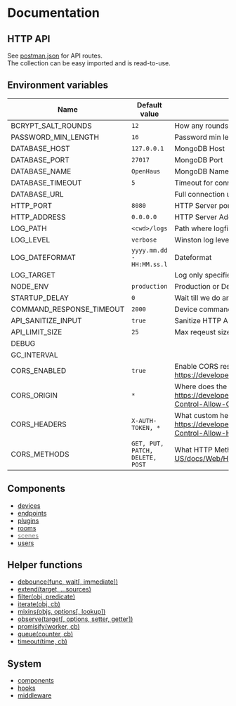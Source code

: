 # Documentation


## HTTP API
See [postman.json](../postman.json) for API routes.<br />
The collection can be easy imported and is read-to-use.

## Environment variables
| Name                     | Default value                   | Description                                                                                                                            |
| ------------------------ | ------------------------------- | -------------------------------------------------------------------------------------------------------------------------------------- |
| BCRYPT_SALT_ROUNDS       | `12`                            | How any rounds to generate the password salt                                                                                           |
| PASSWORD_MIN_LENGTH      | `16`                            | Password min length                                                                                                                    |
| DATABASE_HOST            | `127.0.0.1`                     | MongoDB Host                                                                                                                           |
| DATABASE_PORT            | `27017`                         | MongoDB Port                                                                                                                           |
| DATABASE_NAME            | `OpenHaus`                      | MongoDB Name                                                                                                                           |
| DATABASE_TIMEOUT         | `5`                             | Timeout for connection                                                                                                                 |
| DATABASE_URL             |                                 | Full connection url, if set other database settings are ignored                                                                        |
| HTTP_PORT                | `8080`                          | HTTP Server port for the API                                                                                                           |
| HTTP_ADDRESS             | `0.0.0.0`                       | HTTP Server Address for the API                                                                                                        |
| LOG_PATH                 | `<cwd>/logs`                    | Path where logfiles are stored                                                                                                         |
| LOG_LEVEL                | `verbose`                       | Winston log level                                                                                                                      |
| LOG_DATEFORMAT           | `yyyy.mm.dd - HH:MM.ss.l`       | Dateformat                                                                                                                             |
| LOG_TARGET               |                                 | Log only specified target, usefull for devs                                                                                            |
| NODE_ENV                 | `production`                    | Production or Development env?                                                                                                         |
| STARTUP_DELAY            | `0`                             | Wait till we do anything                                                                                                               |
| COMMAND_RESPONSE_TIMEOUT | `2000`                          | Device command response timeout                                                                                                        |
| API_SANITIZE_INPUT       | `true`                          | Sanitize HTTP API Input to prevent XSS                                                                                                 |
| API_LIMIT_SIZE           | `25`                            | Max reqeust size in mb for API calls                                                                                                   |
| DEBUG                    |                                 |                                                                                                                                        |
| GC_INTERVAL              |                                 |                                                                                                                                        |
| CORS_ENABLED             | `true`                          | Enable CORS response headers, see: https://developer.mozilla.org/en/docs/Web/HTTP/CORS                                                 |
| CORS_ORIGIN              | `*`                             | Where does the request come from: https://developer.mozilla.org/en/docs/Web/HTTP/Headers/Access-Control-Allow-Origin                   |
| CORS_HEADERS             | `X-AUTH-TOKEN, *`               | What custom headers is the client allowed to send: https://developer.mozilla.org/en/docs/Web/HTTP/Headers/Access-Control-Allow-Headers |
| CORS_METHODS             | `GET, PUT, PATCH, DELETE, POST` | What HTTP Methods are allowed: https://developer.mozilla.org/en-US/docs/Web/HTTP/Headers/Access-Control-Allow-Methods                  |

## Components
- [devices](./components/devices.md)
- [endpoints](./components/endpoints.md)
- [plugins](./components/plugins.md)
- [rooms](./components/rooms.md)
- [<span style="color:gray">scenes</span>](./components/scenes.md)
- [users](./components/users.md)

## Helper functions
- [debounce(func, wait[, immediate])](./helper.md#debouncefunc-wait-immediate)
- [extend(target, ...sources)](./helper.md#extendtarget-sources)
- [filter(obj, predicate)](./helper.md#filterobj-predicate)
- [iterate(obj, cb)](./helper.md#iterateobj-cb)
- [mixins(objs, options[, lookup])](./helper.md#mixinsobjs-options-lookup)
- [observe(target[, options, setter, getter])](./helper.md#observetarget-options-setter-getter)
- [promisify(worker, cb)](./helper.md#promisifyworker-cb)
- [queue(counter, cb)](./helper.md#queuecounter-cb)
- [timeout(time, cb)](./helper.md#timeouttime-cb)

## System
- [components](./system/components.md)
- [hooks](./system/hooks.md)
- [middleware](./system/middleware.md)